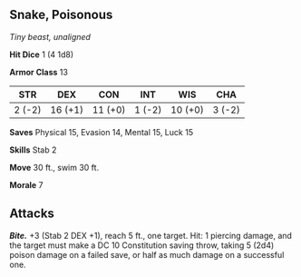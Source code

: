 ## Snake, Poisonous

*Tiny beast, unaligned*

**Hit Dice** 1 (4 1d8)

**Armor Class** 13

| STR     | DEX     | CON     | INT     | WIS     | CHA     |
|---------|---------|---------|---------|---------|---------|
|  2 (-2) | 16 (+1) | 11 (+0) |  1 (-2) | 10 (+0) |  3 (-2) |

**Saves** Physical 15, Evasion 14, Mental 15, Luck 15

**Skills** Stab 2

**Move** 30 ft., swim 30 ft.

**Morale** 7

## Attacks

***Bite.*** +3 (Stab 2 DEX +1), reach 5 ft., one target. Hit: 1 piercing damage, and the target must make a DC 10 Constitution saving throw, taking 5 (2d4) poison damage on a failed save, or half as much damage on a successful one.

